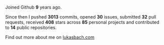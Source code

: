 Joined Github **9** years ago.

Since then I pushed **3013** commits, opened **30** issues, submitted **32** pull requests, received **408** stars across **85** personal projects and contributed to **14** public repositories.

Find out more about me on [lukasbach.com](https://lukasbach.com)
